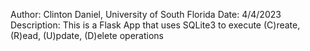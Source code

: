 Author: Clinton Daniel, University of South Florida
Date: 4/4/2023
Description: This is a Flask App that uses SQLite3 to execute (C)reate, (R)ead, (U)pdate, (D)elete operations
